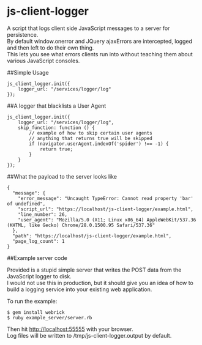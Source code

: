js-client-logger
================

A script that logs client side JavaScript messages to a server for persistence.<br/>
By default window.onerror and JQuery ajaxErrors are intercepted, logged and then left to do their own thing.<br/>
This lets you see what errors clients run into without teaching them about various JavaScript consoles.

##Simple Usage
```
js_client_logger.init({
    logger_url: "/services/logger/log"
});
```

##A logger that blacklists a User Agent
```
js_client_logger.init({
    logger_url: "/services/logger/log",
    skip_function: function () {
        // example of how to skip certain user agents
        // anything that returns true will be skipped
        if (navigator.userAgent.indexOf('spider') !== -1) {
            return true;
        }
    }
});
```

##What the payload to the server looks like
```
{
  "message": {
    "error_message": "Uncaught TypeError: Cannot read property 'bar' of undefined",
    "script_url": "https://localhost/js-client-logger/example.html",
    "line_number": 26,
    "user_agent": "Mozilla/5.0 (X11; Linux x86_64) AppleWebKit/537.36 (KHTML, like Gecko) Chrome/28.0.1500.95 Safari/537.36"
  },
  "path": "https://localhost/js-client-logger/example.html",
  "page_log_count": 1
}
```

##Example server code

Provided is a stupid simple server that writes the POST data from the JavaScript logger to disk.<br/>
I would not use this in production, but it should give you an idea of how to build a logging service into your existing web application.

To run the example:
```
$ gem install webrick
$ ruby example_server/server.rb
```

Then hit <a href="http://localhost:55555/">http://localhost:55555</a> with your browser.<br/>
Log files will be written to /tmp/js-client-logger.output by default.
